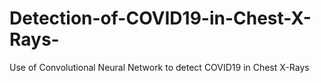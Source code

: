 # Detection-of-COVID19-in-Chest-X-Rays-
Use of Convolutional Neural Network to detect COVID19 in Chest X-Rays
